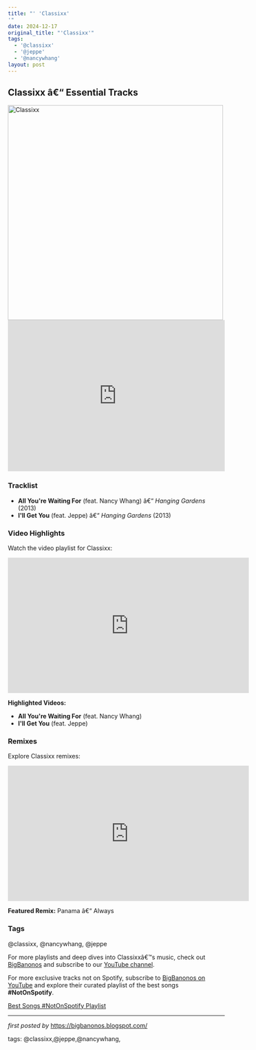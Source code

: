 ```yaml
---
title: "' 'Classixx'
'"
date: 2024-12-17
original_title: "'Classixx'"
tags:
  - '@classixx'
  - '@jeppe'
  - '@nancywhang'
layout: post
---
```

<h2>Classixx â€“ Essential Tracks</h2> <div > <img src="https://images.sk-static.com/images/media/profile_images/artists/1173280/huge_avatar" alt="Classixx" width="500" />
</div> <iframe src="https://open.spotify.com/embed/playlist/1U9WUQMp1RF7hK98Y3EjLQ?utm_source=generator" width="100%" height="352" frameborder="0" allow="autoplay; clipboard-write; encrypted-media; fullscreen; picture-in-picture" loading="lazy"></iframe> <h3>Tracklist</h3>
<ul> <li><strong>All You're Waiting For</strong> (feat. Nancy Whang) â€“ <em>Hanging Gardens</em> (2013)</li> <li><strong>I'll Get You</strong> (feat. Jeppe) â€“ <em>Hanging Gardens</em> (2013)</li>
</ul> <h3>Video Highlights</h3>
<p>Watch the video playlist for Classixx:</p>
<iframe allowfullscreen="" frameborder="0" height="315" src="https://www.youtube.com/embed/7idPuTnnc-M?list=PLtuNtuTatqI1CnOcC0UWwI8w3ZeH1etQS" width="560"></iframe>
<p><strong>Highlighted Videos:</strong></p>
<ul> <li><strong>All You're Waiting For</strong> (feat. Nancy Whang)</li> <li><strong>I'll Get You</strong> (feat. Jeppe)</li>
</ul> <h3>Remixes</h3>
<p>Explore Classixx remixes:</p>
<iframe allowfullscreen="" frameborder="0" height="315" src="https://www.youtube.com/embed/k5QAYxuHHWY?list=PLtuNtuTatqI0ougFL6ljsXyXfjMT9LrjJ" width="560"></iframe>
<p><strong>Featured Remix:</strong> Panama â€“ Always</p> <h3>Tags</h3>
<p>@classixx, @nancywhang, @jeppe</p> <p>For more playlists and deep dives into Classixxâ€™s music, check out <a href="https://bigbanonos.blogspot.com/" target="_blank">BigBanonos</a> and subscribe to our <a href="https://www.youtube.com/@BigBanonos" target="_blank">YouTube channel</a>.</p>


<!--Subscribe and Playlist Links-->
<div>
    <p>For more exclusive tracks not on Spotify, subscribe to <a href="https://www.youtube.com/@BigBanonos" target="_blank">BigBanonos on YouTube</a> and explore their curated playlist of the best songs <strong>#NotOnSpotify</strong>.</p>
    <p><a href="https://www.youtube.com/playlist?list=PLtuNtuTatqI0kFahUCbtbfenC_ET5O_tr" target="_blank">Best Songs #NotOnSpotify Playlist<br /></a></p></div>

<hr />

<p><em>first posted by</em> <a href="https://bigbanonos.blogspot.com/" rel="noopener" target="_new">https://bigbanonos.blogspot.com/</a></p>

<p>tags: @classixx,@jeppe,@nancywhang,</p>

